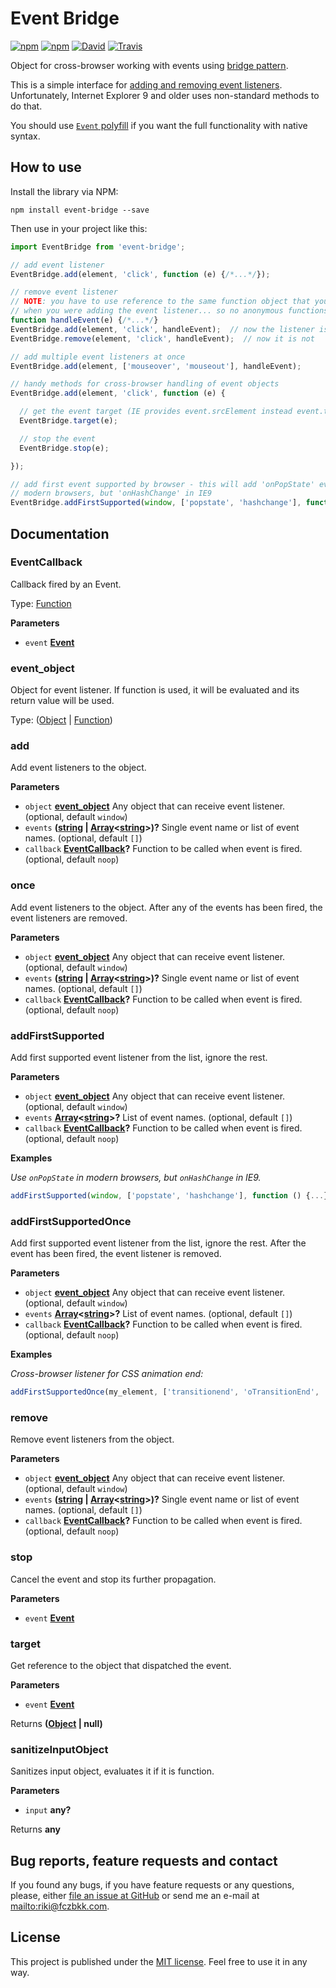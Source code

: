 # Event Bridge

[![npm](https://img.shields.io/npm/v/event-bridge.svg?maxAge=2592000)](https://www.npmjs.com/package/event-bridge)
[![npm](https://img.shields.io/github/license/fczbkk/event-bridge.svg?maxAge=2592000)](https://github.com/fczbkk/event-bridge/blob/master/LICENSE)
[![David](https://img.shields.io/david/fczbkk/event-bridge.svg?maxAge=2592000)](https://david-dm.org/fczbkk/event-bridge)
[![Travis](https://img.shields.io/travis/fczbkk/event-bridge.svg?maxAge=2592000)](https://travis-ci.org/fczbkk/event-bridge)

Object for cross-browser working with events using [bridge pattern](http://en.wikipedia.org/wiki/Bridge_pattern).

This is a simple interface for [adding and removing event listeners](https://developer.mozilla.org/en-US/docs/Web/API/EventTarget). Unfortunately, Internet Explorer 9 and older uses non-standard methods to do that.

You should use [`Event` polyfill](https://cdn.polyfill.io/v1/polyfill.js?features=Event|always) if you want the full functionality with native syntax.

## How to use

Install the library via NPM:

```shell
npm install event-bridge --save
```

Then use in your project like this:

```javascript
import EventBridge from 'event-bridge';

// add event listener
EventBridge.add(element, 'click', function (e) {/*...*/});

// remove event listener
// NOTE: you have to use reference to the same function object that you used
// when you were adding the event listener... so no anonymous functions
function handleEvent(e) {/*...*/}
EventBridge.add(element, 'click', handleEvent);  // now the listener is active
EventBridge.remove(element, 'click', handleEvent);  // now it is not

// add multiple event listeners at once
EventBridge.add(element, ['mouseover', 'mouseout'], handleEvent);

// handy methods for cross-browser handling of event objects
EventBridge.add(element, 'click', function (e) {

  // get the event target (IE provides event.srcElement instead event.target)
  EventBridge.target(e);

  // stop the event
  EventBridge.stop(e);

});

// add first event supported by browser - this will add 'onPopState' event in
// modern browsers, but 'onHashChange' in IE9
EventBridge.addFirstSupported(window, ['popstate', 'hashchange'], function () {...});
```

## Documentation

<!-- Generated by documentation.js. Update this documentation by updating the source code. -->

### EventCallback

Callback fired by an Event.

Type: [Function](https://developer.mozilla.org/en-US/docs/Web/JavaScript/Reference/Statements/function)

**Parameters**

-   `event` **[Event](https://developer.mozilla.org/en-US/docs/Web/API/Event)** 

### event_object

Object for event listener. If function is used, it will be evaluated and its return value will be used.

Type: ([Object](https://developer.mozilla.org/en-US/docs/Web/JavaScript/Reference/Global_Objects/Object) \| [Function](https://developer.mozilla.org/en-US/docs/Web/JavaScript/Reference/Statements/function))

### add

Add event listeners to the object.

**Parameters**

-   `object` **[event_object](#event_object)** Any object that can receive event listener. (optional, default `window`)
-   `events` **([string](https://developer.mozilla.org/en-US/docs/Web/JavaScript/Reference/Global_Objects/String) \| [Array](https://developer.mozilla.org/en-US/docs/Web/JavaScript/Reference/Global_Objects/Array)&lt;[string](https://developer.mozilla.org/en-US/docs/Web/JavaScript/Reference/Global_Objects/String)>)?** Single event name or list of event names. (optional, default `[]`)
-   `callback` **[EventCallback](#eventcallback)?** Function to be called when event is fired. (optional, default `noop`)

### once

Add event listeners to the object. After any of the events has been fired, the event listeners are removed.

**Parameters**

-   `object` **[event_object](#event_object)** Any object that can receive event listener. (optional, default `window`)
-   `events` **([string](https://developer.mozilla.org/en-US/docs/Web/JavaScript/Reference/Global_Objects/String) \| [Array](https://developer.mozilla.org/en-US/docs/Web/JavaScript/Reference/Global_Objects/Array)&lt;[string](https://developer.mozilla.org/en-US/docs/Web/JavaScript/Reference/Global_Objects/String)>)?** Single event name or list of event names. (optional, default `[]`)
-   `callback` **[EventCallback](#eventcallback)?** Function to be called when event is fired. (optional, default `noop`)

### addFirstSupported

Add first supported event listener from the list, ignore the rest.

**Parameters**

-   `object` **[event_object](#event_object)** Any object that can receive event listener. (optional, default `window`)
-   `events` **[Array](https://developer.mozilla.org/en-US/docs/Web/JavaScript/Reference/Global_Objects/Array)&lt;[string](https://developer.mozilla.org/en-US/docs/Web/JavaScript/Reference/Global_Objects/String)>?** List of event names. (optional, default `[]`)
-   `callback` **[EventCallback](#eventcallback)?** Function to be called when event is fired. (optional, default `noop`)

**Examples**

_Use `onPopState` in modern browsers, but `onHashChange` in IE9._

```javascript
addFirstSupported(window, ['popstate', 'hashchange'], function () {...});
```

### addFirstSupportedOnce

Add first supported event listener from the list, ignore the rest. After the event has been fired, the event listener is removed.

**Parameters**

-   `object` **[event_object](#event_object)** Any object that can receive event listener. (optional, default `window`)
-   `events` **[Array](https://developer.mozilla.org/en-US/docs/Web/JavaScript/Reference/Global_Objects/Array)&lt;[string](https://developer.mozilla.org/en-US/docs/Web/JavaScript/Reference/Global_Objects/String)>?** List of event names. (optional, default `[]`)
-   `callback` **[EventCallback](#eventcallback)?** Function to be called when event is fired. (optional, default `noop`)

**Examples**

_Cross-browser listener for CSS animation end:_

```javascript
addFirstSupportedOnce(my_element, ['transitionend', 'oTransitionEnd', 'webkitTransitionEnd'], function () {...});
```

### remove

Remove event listeners from the object.

**Parameters**

-   `object` **[event_object](#event_object)** Any object that can receive event listener. (optional, default `window`)
-   `events` **([string](https://developer.mozilla.org/en-US/docs/Web/JavaScript/Reference/Global_Objects/String) \| [Array](https://developer.mozilla.org/en-US/docs/Web/JavaScript/Reference/Global_Objects/Array)&lt;[string](https://developer.mozilla.org/en-US/docs/Web/JavaScript/Reference/Global_Objects/String)>)?** Single event name or list of event names. (optional, default `[]`)
-   `callback` **[EventCallback](#eventcallback)?** Function to be called when event is fired. (optional, default `noop`)

### stop

Cancel the event and stop its further propagation.

**Parameters**

-   `event` **[Event](https://developer.mozilla.org/en-US/docs/Web/API/Event)** 

### target

Get reference to the object that dispatched the event.

**Parameters**

-   `event` **[Event](https://developer.mozilla.org/en-US/docs/Web/API/Event)** 

Returns **([Object](https://developer.mozilla.org/en-US/docs/Web/JavaScript/Reference/Global_Objects/Object) | null)** 

### sanitizeInputObject

Sanitizes input object, evaluates it if it is function.

**Parameters**

-   `input` **any?** 

Returns **any** 

## Bug reports, feature requests and contact

If you found any bugs, if you have feature requests or any questions, please, either [file an issue at GitHub](https://github.com/fczbkk/event-bridge/issues) or send me an e-mail at <mailto:riki@fczbkk.com>.

## License

This project is published under the [MIT license](https://github.com/fczbkk/event-bridge/blob/master/LICENSE). Feel free to use it in any way.
